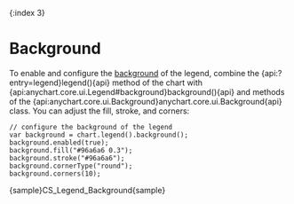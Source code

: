 {:index 3}
# Background

To enable and configure the [background](../../Appearance_Settings/Background) of the legend, combine the {api:?entry=legend}legend(){api} method of the chart with {api:anychart.core.ui.Legend#background}background(){api} and methods of the {api:anychart.core.ui.Background}anychart.core.ui.Background{api} class. You can adjust the fill, stroke, and corners:

```
// configure the background of the legend
var background = chart.legend().background();
background.enabled(true);
background.fill("#96a6a6 0.3");
background.stroke("#96a6a6");
background.cornerType("round");
background.corners(10);
```

{sample}CS\_Legend\_Background{sample}